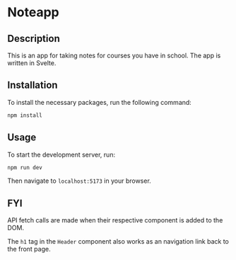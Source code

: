 # Noteapp

## Description

This is an app for taking notes for courses you have in school. The app is written in Svelte.

## Installation

To install the necessary packages, run the following command:

```bash
npm install
```

## Usage

To start the development server, run:

```bash
npm run dev
```

Then navigate to ``localhost:5173`` in your browser.

## FYI

API fetch calls are made when their respective component is added to the DOM.

The `h1` tag in the ``Header`` component also works as an navigation link back to the front page.
